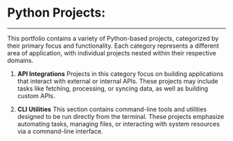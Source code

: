 # Python Projects: 
***
This portfolio contains a variety of Python-based projects, categorized by their primary focus and functionality. Each category represents a different area of application, with individual projects nested within their respective domains.

1. **API Integrations**
Projects in this category focus on building applications that interact with external or internal APIs. These projects may include tasks like fetching, processing, or syncing data, as well as building custom APIs.


2. **CLI Utilities**
This section contains command-line tools and utilities designed to be run directly from the terminal. These projects emphasize automating tasks, managing files, or interacting with system resources via a command-line interface.
